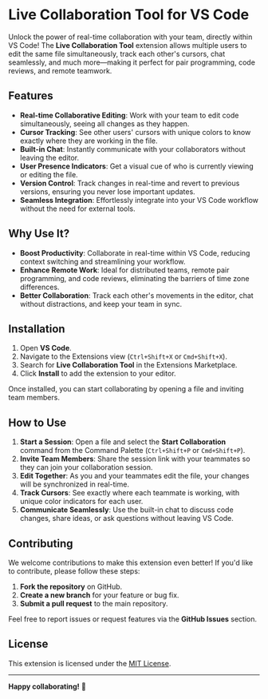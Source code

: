 # Live Collaboration Tool for VS Code

Unlock the power of real-time collaboration with your team, directly within VS Code! The **Live Collaboration Tool** extension allows multiple users to edit the same file simultaneously, track each other's cursors, chat seamlessly, and much more—making it perfect for pair programming, code reviews, and remote teamwork.

## Features

- **Real-time Collaborative Editing**: Work with your team to edit code simultaneously, seeing all changes as they happen.
- **Cursor Tracking**: See other users' cursors with unique colors to know exactly where they are working in the file.
- **Built-in Chat**: Instantly communicate with your collaborators without leaving the editor.
- **User Presence Indicators**: Get a visual cue of who is currently viewing or editing the file.
- **Version Control**: Track changes in real-time and revert to previous versions, ensuring you never lose important updates.
- **Seamless Integration**: Effortlessly integrate into your VS Code workflow without the need for external tools.

## Why Use It?

- **Boost Productivity**: Collaborate in real-time within VS Code, reducing context switching and streamlining your workflow.
- **Enhance Remote Work**: Ideal for distributed teams, remote pair programming, and code reviews, eliminating the barriers of time zone differences.
- **Better Collaboration**: Track each other's movements in the editor, chat without distractions, and keep your team in sync.

## Installation

1. Open **VS Code**.
2. Navigate to the Extensions view (`Ctrl+Shift+X` or `Cmd+Shift+X`).
3. Search for **Live Collaboration Tool** in the Extensions Marketplace.
4. Click **Install** to add the extension to your editor.

Once installed, you can start collaborating by opening a file and inviting team members.

## How to Use

1. **Start a Session**: Open a file and select the **Start Collaboration** command from the Command Palette (`Ctrl+Shift+P` or `Cmd+Shift+P`).
2. **Invite Team Members**: Share the session link with your teammates so they can join your collaboration session.
3. **Edit Together**: As you and your teammates edit the file, your changes will be synchronized in real-time.
4. **Track Cursors**: See exactly where each teammate is working, with unique color indicators for each user.
5. **Communicate Seamlessly**: Use the built-in chat to discuss code changes, share ideas, or ask questions without leaving VS Code.

## Contributing

We welcome contributions to make this extension even better! If you'd like to contribute, please follow these steps:

1. **Fork the repository** on GitHub.
2. **Create a new branch** for your feature or bug fix.
3. **Submit a pull request** to the main repository.

Feel free to report issues or request features via the **GitHub Issues** section.

## License

This extension is licensed under the [MIT License](LICENSE).

---

**Happy collaborating!** 🚀
